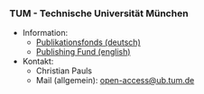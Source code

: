 ### TUM - Technische Universität München

* Information:
	* [Publikationsfonds (deutsch)](http://www.ub.tum.de/publikationsfonds)
	* [Publishing Fund (english)](https://www.ub.tum.de/en/publishing-fund)
* Kontakt:
	* Christian Pauls
	* Mail (allgemein): [open-access@ub.tum.de](mailto:open-access@ub.tum.de)
